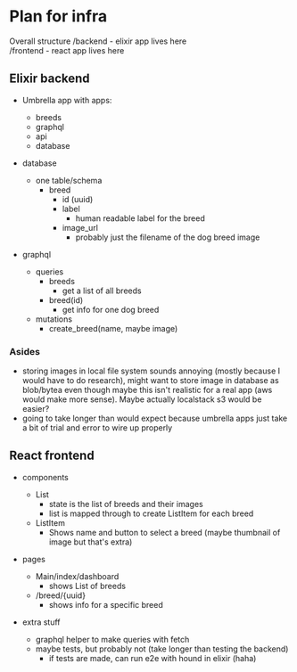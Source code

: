 # Plan for infra

Overall structure
/backend
    - elixir app lives here    
/frontend
    - react app lives here


## Elixir backend
- Umbrella app with apps:
    - breeds
    - graphql
    - api
    - database

- database
    - one table/schema
        - breed
            - id (uuid)
            - label
                - human readable label for the breed
            - image_url
                - probably just the filename of the dog breed image

- graphql
    - queries
        - breeds
            - get a list of all breeds
        - breed(id)
            - get info for one dog breed
    - mutations
        - create_breed(name, maybe image)

### Asides
- storing images in local file system sounds annoying (mostly because I would have to do research), might want to store image in database as blob/bytea even though maybe this isn't realistic for a real app (aws would make more sense). Maybe actually localstack s3 would be easier?
- going to take longer than would expect because umbrella apps just take a bit of trial and error to wire up properly


## React frontend

- components
    - List
        - state is the list of breeds and their images
        - list is mapped through to create ListItem for each breed
    - ListItem
        - Shows name and button to select a breed (maybe thumbnail of image but that's extra)

- pages
    - Main/index/dashboard
        - shows List of breeds
    - /breed/{uuid}
        - shows info for a specific breed

- extra stuff
    - graphql helper to make queries with fetch
    - maybe tests, but probably not (take longer than testing the backend)
        - if tests are made, can run e2e with hound in elixir (haha)

